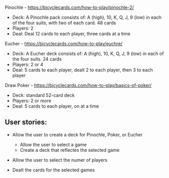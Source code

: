 Pinochle - https://bicyclecards.com/how-to-play/pinochle-2/

- Deck: A Pinochle pack consists of: A (high), 10, K, Q, J, 9 (low) in each of the four suits, with two of each card. 48 cards
- Players: 2
- Deal: Deal 12 cards to each player, three cards at a time



Eucher - https://bicyclecards.com/how-to-play/euchre/
- Deck: A Eucher deck consists of: A (high), 10, K, Q, J, 9 (low) in each of the four suits. 24 cards
- Players: 2 or 4
- Deal: 5 cards to each player, dealt 2 to each player, then 3 to each player


Draw Poker - https://bicyclecards.com/how-to-play/basics-of-poker/
- Deck: standard 52-card deck 
- Players: 2 or more
- Deal: 5 cards to each player, on at a time



## User stories:

- Allow the user to create a deck for Pinochle, Poker, or Eucher
    - Allow the user to select a game
    - Create a deck that reflectes the selected game

- Allow the user to select the numer of players
- Dealt the cards for the selected games

